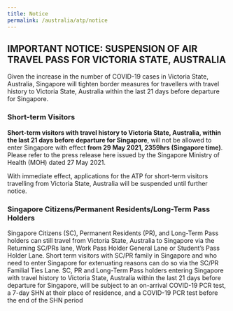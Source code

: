 ```yaml
---
title: Notice
permalink: /australia/atp/notice
---
```

## IMPORTANT NOTICE: SUSPENSION OF AIR TRAVEL PASS FOR VICTORIA STATE, AUSTRALIA
Given the increase in the number of COVID-19 cases in Victoria State, Australia, Singapore will tighten border measures for travellers with travel history to Victoria State, Australia within the last 21 days before departure for Singapore.

### Short-term Visitors

<b>Short-term visitors with travel history to Victoria State, Australia, within the last 21 days before departure for Singapore</b>, will not be allowed to enter Singapore with effect <b>from 29 May 2021, 2359hrs (Singapore time)</b>. Please refer to the press release here <insert link> issued by the Singapore Ministry of Health (MOH) dated 27 May 2021.
	
With immediate effect, applications for the ATP for short-term visitors travelling from Victoria State, Australia will be suspended until further notice.

### Singapore Citizens/Permanent Residents/Long-Term Pass Holders
	
Singapore Citizens (SC), Permanent Residents (PR), and Long-Term Pass holders can still travel from Victoria State, Australia to Singapore via the Returning SC/PRs lane, Work Pass Holder General Lane or Student’s Pass Holder Lane. Short term visitors with SC/PR family in Singapore and who need to enter Singapore for extenuating reasons can do so via the SC/PR Familial Ties Lane. 
SC, PR and Long-Term Pass holders entering Singapore with travel history to Victoria State, Australia within the last 21 days before departure for Singapore, will be subject to an on-arrival COVID-19 PCR test, a 7-day SHN at their place of residence, and a COVID-19 PCR test before the end of the SHN period
